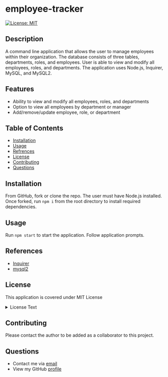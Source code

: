 # employee-tracker

[![License: MIT](https://img.shields.io/badge/License-MIT-yellow.svg)](https://opensource.org/licenses/MIT)

## Description

A command line application that allows the user to manage employees within their organization. The database consists of three tables, departments, roles, and employees. User is able to view and modify all employees, roles, and departments.  The application uses Node.js, Inquirer, MySQL, and MySQL2.

## Features

* Ability to view and modify all employees, roles, and departments 
* Option to view all employees by department or manager
* Add/remove/update employee, role, or department

## Table of Contents

- [Installation](#Installation)
- [Usage](#Usage)
- [Refrences](#Refrences)
- [License](#license)
- [Contributing](#Contributing)
- [Questions](#Questions)

## Installation

From GitHub, fork or clone the repo. The user must have Node.js installed. Once forked, run `npm i` from the root directory to install required dependencies.

## Usage

Run `npm start` to start the application. Follow application prompts.

## References

* [Inquirer](https://www.npmjs.com/package/inquirer)
* [mysql2](https://www.npmjs.com/package/mysql2)

## License

This application is covered under MIT License

  <details>
    <summary>
      License Text
    </summary> 
 
  Copyright (c) 2022 a-donati
  
  Permission is hereby granted, free of charge, to any person obtaining a copy
  of this software and associated documentation files (the "Software"), to deal
  in the Software without restriction, including without limitation the rights
  to use, copy, modify, merge, publish, distribute, sublicense, and/or sell
  copies of the Software, and to permit persons to whom the Software is
  furnished to do so, subject to the following conditions:
        
  The above copyright notice and this permission notice shall be included in all
  copies or substantial portions of the Software.
        
  THE SOFTWARE IS PROVIDED "AS IS", WITHOUT WARRANTY OF ANY KIND, EXPRESS OR
  IMPLIED, INCLUDING BUT NOT LIMITED TO THE WARRANTIES OF MERCHANTABILITY,
  FITNESS FOR A PARTICULAR PURPOSE AND NONINFRINGEMENT. IN NO EVENT SHALL THE
  AUTHORS OR COPYRIGHT HOLDERS BE LIABLE FOR ANY CLAIM, DAMAGES OR OTHER
  LIABILITY, WHETHER IN AN ACTION OF CONTRACT, TORT OR OTHERWISE, ARISING FROM,
  OUT OF OR IN CONNECTION WITH THE SOFTWARE OR THE USE OR OTHER DEALINGS IN THE
  SOFTWARE.

  </details>


## Contributing

Please contact the author to be added as a collaborator to this project.

## Questions

- Contact me via [email](mailto:angeladonati93@gmail.com)
- View my GitHub [profile](http://www.github.com/a-donati)
